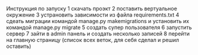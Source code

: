   Инструкция по запуску
1 скачать проэкт
2 поставить вертуальное окружение 
3 устрановить зависимости из файла requirements.txt
4 сдеать миграции командой manage.py makemigrations и установить их командой manage.py migrate
5 создать супер пользователя
6 запустить сервер
7 зайти в admin панель и создать несколько записей
8 перейти на главную страницу (список всех веток, для себя сделал и решил оставить)
